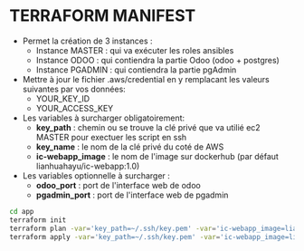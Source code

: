 # TERRAFORM MANIFEST
* Permet la création de 3 instances :
    * Instance MASTER : qui va exécuter les roles ansibles
    * Instance ODOO : qui contiendra la partie Odoo (odoo + postgres)
    * Instance PGADMIN : qui contiendra la partie pgAdmin
* Mettre à jour le fichier .aws/credential en y remplacant les valeurs suivantes par vos données:
    * YOUR_KEY_ID
    * YOUR_ACCESS_KEY
* Les variables à surcharger obligatoirement:
    * **key_path** : chemin ou se trouve la clé privé que va utilié ec2 MASTER pour exectuer les script en ssh
    * **key_name** : le nom de la clé privé du coté de AWS
    * **ic-webapp_image** : le nom de l'image sur dockerhub (par défaut lianhuahayu/ic-webapp:1.0)
* Les variables optionnelle à surcharger :
    * **odoo_port** : port de l'interface web de odoo
    * **pgadmin_port** : port de l'interface web de pgadmin

```bash
cd app
terraform init
terraform plan -var='key_path=~/.ssh/key.pem' -var='ic-webapp_image=lianhuahayu/ic-webapp:1.0'
terraform apply -var='key_path=~/.ssh/key.pem' -var='ic-webapp_image=lianhuahayu/ic-webapp:1.0'
```